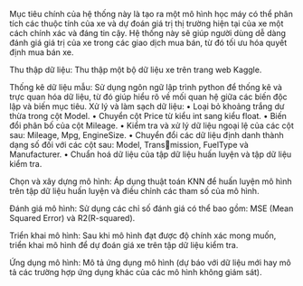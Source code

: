 Mục tiêu chính của hệ thống này là tạo ra một mô hình học máy có thể phân tích các thuộc 
tính của xe và dự đoán giá trị thị trường hiện tại của xe một cách chính xác và đáng tin cậy. 
Hệ thống này sẽ giúp người dùng dễ dàng đánh giá giá trị của xe trong các giao dịch mua bán,
từ đó tối ưu hóa quyết định mua bán xe.

Thu thập dữ liệu: Thu thập một bộ dữ liệu xe trên trang web Kaggle.

Thống kê dữ liệu mẫu: Sử dụng ngôn ngữ lập trình python để thống kê và trực quan hóa
dữ liệu, từ đó giúp hiểu rõ về mối quan hệ giữa các biến độc lập và biến mục tiêu.
Xử lý và làm sạch dữ liệu:
• Loại bỏ khoảng trắng dư thừa trong cột Model.
• Chuyển cột Price từ kiểu int sang kiểu float.
• Biến đổi phân bố của cột Mileage.
• Kiểm tra và xử lý dữ liệu ngoại lệ của các cột sau: Mileage, Mpg, EngineSize.
• Chuyển đổi các dữ liệu định danh thành dạng số đối với các cột sau: Model, Transmission, FuelType và Manufacturer.
• Chuẩn hoá dữ liệu của tập dữ liệu huấn luyện và tập dữ liệu kiểm tra.

Chọn và xây dựng mô hình: Áp dụng thuật toán KNN để huấn luyện mô hình trên tập dữ
liệu huấn luyện và điều chỉnh các tham số của mô hình.

Đánh giá mô hình: Sử dụng các chỉ số đánh giá có thể bao gồm: MSE (Mean Squared
Error) và R2(R-squared).

Triển khai mô hình: Sau khi mô hình đạt được độ chính xác mong muốn, triển khai mô
hình để dự đoán giá xe trên tập dữ liệu kiểm tra.

Ứng dụng mô hình: Mô tả ứng dụng mô hình (dự báo với dữ liệu mới hay mô tả các trường
hợp ứng dụng khác của các mô hình không giám sát).
